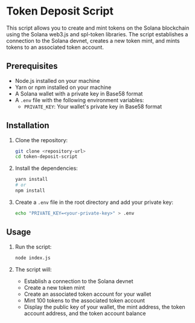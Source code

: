 # Token Deposit Script

This script allows you to create and mint tokens on the Solana blockchain using the Solana web3.js and spl-token libraries. The script establishes a connection to the Solana devnet, creates a new token mint, and mints tokens to an associated token account.

## Prerequisites

- Node.js installed on your machine
- Yarn or npm installed on your machine
- A Solana wallet with a private key in Base58 format
- A `.env` file with the following environment variables:
  - `PRIVATE_KEY`: Your wallet's private key in Base58 format

## Installation

1. Clone the repository:

   ```sh
   git clone <repository-url>
   cd token-deposit-script
   ```

2. Install the dependencies:

   ```sh
   yarn install
   # or
   npm install
   ```

3. Create a `.env` file in the root directory and add your private key:
   ```sh
   echo "PRIVATE_KEY=<your-private-key>" > .env
   ```

## Usage

1. Run the script:

   ```sh
   node index.js
   ```

2. The script will:
   - Establish a connection to the Solana devnet
   - Create a new token mint
   - Create an associated token account for your wallet
   - Mint 100 tokens to the associated token account
   - Display the public key of your wallet, the mint address, the token account address, and the token account balance
